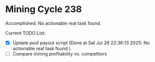 # Mining Cycle 238

Accomplished: No actionable real task found.

Current TODO List:

- [x] Update pool payout script  (Done at Sat Jul 26 22:36:13 2025: No actionable real task found.)
- [ ] Compare mining profitability vs. competitors